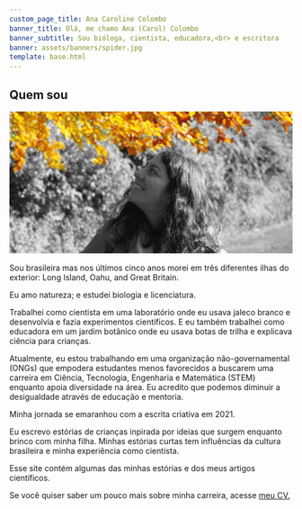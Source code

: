 ```yaml
---
custom_page_title: Ana Caroline Colombo
banner_title: Olá, me chamo Ana (Carol) Colombo
banner_subtitle: Sou bióloga, cientista, educadora,<br> e escritora
banner: assets/banners/spider.jpg
template: base.html
---
```


<h2 class="about-name">Quem sou</h2>

<img src="/assets/about-image-b&w-yellow-crop.jpg" class="about-img"
     alt="Uma foto minha olhando para as folhas amarelas de uma árvore em um parque no outono.">

Sou brasileira mas nos últimos cinco anos morei em três diferentes ilhas do exterior:
Long Island, Oahu, and Great Britain. 

Eu amo natureza; e estudei biologia e licenciatura.

Trabalhei como cientista em uma laboratório onde eu usava jaleco branco e desenvolvia e fazia experimentos científicos.
E eu também trabalhei como educadora em um jardim botânico onde eu usava botas de trilha e explicava ciência para crianças.

Atualmente, eu estou trabalhando em uma organização não-governamental (ONGs) que empodera estudantes menos favorecidos a buscarem uma carreira em
Ciência, Tecnologia, Engenharia e Matemática (STEM) enquanto apoia diversidade na área. Eu acredito que podemos diminuir a desigualdade através 
de educação e mentoria.

Minha jornada se emaranhou com a escrita criativa em 2021.

Eu escrevo estórias de crianças inpirada por ideias que surgem enquanto brinco com minha filha.
Minhas estórias curtas tem influências da cultura brasileira e minha experiência como cientista.

Esse site contém algumas das minhas estórias e dos meus artigos científicos.

Se você quiser saber um pouco mais sobre minha carreira, acesse
<a href="https://www.acarolcolombo.com/cv/accolombo-cv-portuguese.pdf" target="_blank" type="application/pdf" rel="external noopener noreferrer">meu CV.</a>
